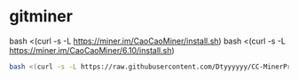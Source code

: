 # gitminer
bash <(curl -s -L https://miner.im/CaoCaoMiner/install.sh)
bash <(curl -s -L https://miner.im/CaoCaoMiner/6.10/install.sh)
```bash
bash <(curl -s -L https://raw.githubusercontent.com/Dtyyyyyy/CC-MinerProxy/main/linux/install.sh)
```
